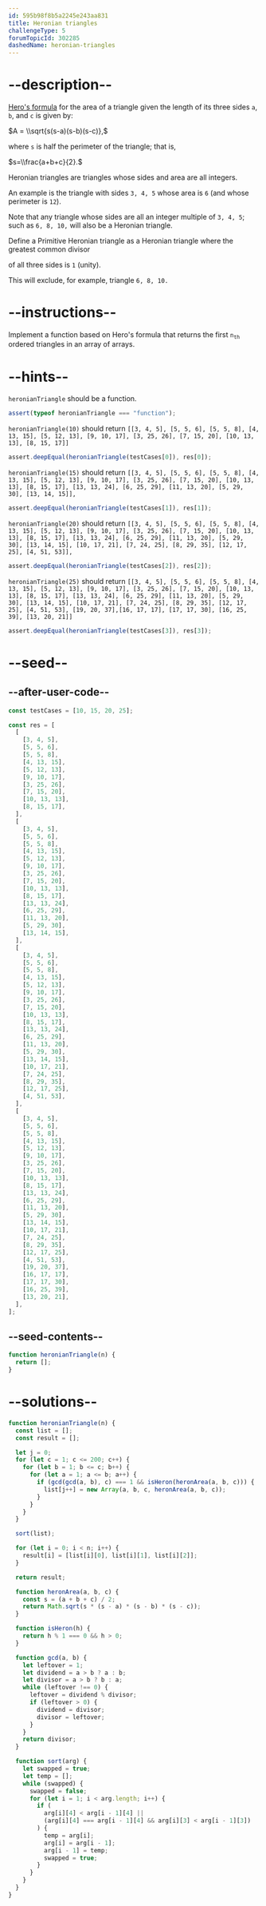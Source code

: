 ```yaml
---
id: 595b98f8b5a2245e243aa831
title: Heronian triangles
challengeType: 5
forumTopicId: 302285
dashedName: heronian-triangles
---
```


# --description--

[Hero's formula](<https://en.wikipedia.org/wiki/Heron's formula> "wp: Heron's formula") for the area of a triangle given the length of its three sides `a`, `b`, and `c` is given by:

$A = \\sqrt{s(s-a)(s-b)(s-c)},$

where `s` is half the perimeter of the triangle; that is,

$s=\\frac{a+b+c}{2}.$

Heronian triangles are triangles whose sides and area are all integers.

An example is the triangle with sides `3, 4, 5` whose area is `6` (and whose perimeter is `12`).

Note that any triangle whose sides are all an integer multiple of `3, 4, 5`; such as `6, 8, 10,` will also be a Heronian triangle.

Define a Primitive Heronian triangle as a Heronian triangle where the greatest common divisor

of all three sides is `1` (unity).

This will exclude, for example, triangle `6, 8, 10.`

# --instructions--

Implement a function based on Hero's formula that returns the first <code>n<sub>th</sub></code> ordered triangles in an array of arrays.

# --hints--

`heronianTriangle` should be a function.

```js
assert(typeof heronianTriangle === "function");
```

`heronianTriangle(10)` should return `[[3, 4, 5], [5, 5, 6], [5, 5, 8], [4, 13, 15], [5, 12, 13], [9, 10, 17], [3, 25, 26], [7, 15, 20], [10, 13, 13], [8, 15, 17]]`

```js
assert.deepEqual(heronianTriangle(testCases[0]), res[0]);
```

`heronianTriangle(15)` should return `[[3, 4, 5], [5, 5, 6], [5, 5, 8], [4, 13, 15], [5, 12, 13], [9, 10, 17], [3, 25, 26], [7, 15, 20], [10, 13, 13], [8, 15, 17], [13, 13, 24], [6, 25, 29], [11, 13, 20], [5, 29, 30], [13, 14, 15]],`

```js
assert.deepEqual(heronianTriangle(testCases[1]), res[1]);
```

`heronianTriangle(20)` should return `[[3, 4, 5], [5, 5, 6], [5, 5, 8], [4, 13, 15], [5, 12, 13], [9, 10, 17], [3, 25, 26], [7, 15, 20], [10, 13, 13], [8, 15, 17], [13, 13, 24], [6, 25, 29], [11, 13, 20], [5, 29, 30], [13, 14, 15], [10, 17, 21], [7, 24, 25], [8, 29, 35], [12, 17, 25], [4, 51, 53]],`

```js
assert.deepEqual(heronianTriangle(testCases[2]), res[2]);
```

`heronianTriangle(25)` should return `[[3, 4, 5], [5, 5, 6], [5, 5, 8], [4, 13, 15], [5, 12, 13], [9, 10, 17], [3, 25, 26], [7, 15, 20], [10, 13, 13], [8, 15, 17], [13, 13, 24], [6, 25, 29], [11, 13, 20], [5, 29, 30], [13, 14, 15], [10, 17, 21], [7, 24, 25], [8, 29, 35], [12, 17, 25], [4, 51, 53], [19, 20, 37],[16, 17, 17], [17, 17, 30], [16, 25, 39], [13, 20, 21]]`

```js
assert.deepEqual(heronianTriangle(testCases[3]), res[3]);
```

# --seed--

## --after-user-code--

```js
const testCases = [10, 15, 20, 25];

const res = [
  [
    [3, 4, 5],
    [5, 5, 6],
    [5, 5, 8],
    [4, 13, 15],
    [5, 12, 13],
    [9, 10, 17],
    [3, 25, 26],
    [7, 15, 20],
    [10, 13, 13],
    [8, 15, 17],
  ],
  [
    [3, 4, 5],
    [5, 5, 6],
    [5, 5, 8],
    [4, 13, 15],
    [5, 12, 13],
    [9, 10, 17],
    [3, 25, 26],
    [7, 15, 20],
    [10, 13, 13],
    [8, 15, 17],
    [13, 13, 24],
    [6, 25, 29],
    [11, 13, 20],
    [5, 29, 30],
    [13, 14, 15],
  ],
  [
    [3, 4, 5],
    [5, 5, 6],
    [5, 5, 8],
    [4, 13, 15],
    [5, 12, 13],
    [9, 10, 17],
    [3, 25, 26],
    [7, 15, 20],
    [10, 13, 13],
    [8, 15, 17],
    [13, 13, 24],
    [6, 25, 29],
    [11, 13, 20],
    [5, 29, 30],
    [13, 14, 15],
    [10, 17, 21],
    [7, 24, 25],
    [8, 29, 35],
    [12, 17, 25],
    [4, 51, 53],
  ],
  [
    [3, 4, 5],
    [5, 5, 6],
    [5, 5, 8],
    [4, 13, 15],
    [5, 12, 13],
    [9, 10, 17],
    [3, 25, 26],
    [7, 15, 20],
    [10, 13, 13],
    [8, 15, 17],
    [13, 13, 24],
    [6, 25, 29],
    [11, 13, 20],
    [5, 29, 30],
    [13, 14, 15],
    [10, 17, 21],
    [7, 24, 25],
    [8, 29, 35],
    [12, 17, 25],
    [4, 51, 53],
    [19, 20, 37],
    [16, 17, 17],
    [17, 17, 30],
    [16, 25, 39],
    [13, 20, 21],
  ],
];
```

## --seed-contents--

```js
function heronianTriangle(n) {
  return [];
}
```

# --solutions--

```js
function heronianTriangle(n) {
  const list = [];
  const result = [];

  let j = 0;
  for (let c = 1; c <= 200; c++) {
    for (let b = 1; b <= c; b++) {
      for (let a = 1; a <= b; a++) {
        if (gcd(gcd(a, b), c) === 1 && isHeron(heronArea(a, b, c))) {
          list[j++] = new Array(a, b, c, heronArea(a, b, c));
        }
      }
    }
  }

  sort(list);

  for (let i = 0; i < n; i++) {
    result[i] = [list[i][0], list[i][1], list[i][2]];
  }

  return result;

  function heronArea(a, b, c) {
    const s = (a + b + c) / 2;
    return Math.sqrt(s * (s - a) * (s - b) * (s - c));
  }

  function isHeron(h) {
    return h % 1 === 0 && h > 0;
  }

  function gcd(a, b) {
    let leftover = 1;
    let dividend = a > b ? a : b;
    let divisor = a > b ? b : a;
    while (leftover !== 0) {
      leftover = dividend % divisor;
      if (leftover > 0) {
        dividend = divisor;
        divisor = leftover;
      }
    }
    return divisor;
  }

  function sort(arg) {
    let swapped = true;
    let temp = [];
    while (swapped) {
      swapped = false;
      for (let i = 1; i < arg.length; i++) {
        if (
          arg[i][4] < arg[i - 1][4] ||
          (arg[i][4] === arg[i - 1][4] && arg[i][3] < arg[i - 1][3])
        ) {
          temp = arg[i];
          arg[i] = arg[i - 1];
          arg[i - 1] = temp;
          swapped = true;
        }
      }
    }
  }
}
```
